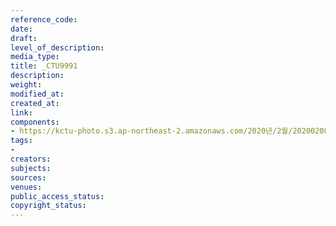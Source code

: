 ```yaml
---
reference_code: 
date: 
draft: 
level_of_description: 
media_type: 
title: _CTU9991
description: 
weight: 
modified_at: 
created_at: 
link: 
components:
- https://kctu-photo.s3.ap-northeast-2.amazonaws.com/2020년/2월/20200208_문중원열사+진상규명·책임자+처벌+및+한국마사회+적폐청산을+위한+전국노동자대회/_CTU9991.jpg
tags:
- 
creators: 
subjects: 
sources: 
venues: 
public_access_status: 
copyright_status: 
---
```

